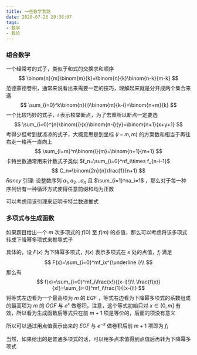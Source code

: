```yaml
---
title: 一些数学套路
date: 2020-07-26 20:38:07
tags:
- 数学
- 数论	
---
```


### 组合数学

一个经常考的式子，类似于和式的交换求和顺序
$$
\binom{n}{m}\binom{m}{k}=\binom{n}{k}\binom{n-k}{m-k}
$$
范德蒙德卷积，通常来说看出来需要一定的技巧，理解起来就是分开成两个集合来选
$$
\sum_{i=0}^k\binom{n}{i}\binom{m}{k-i}=\binom{n+m}{k}
$$
一个比较巧妙的式子，$i$ 表示枚举断点，为了去重所以断点一定要选
$$
\sum_{i=0}^{n}\binom{i}{x}\binom{n-i}{y}=\binom{n+1}{x+y+1}
$$
考得少但考到就凉凉的式子，大概意思是到坐标 $(i-m,m)$ 的方案数和相当于再往右走一格再一直向上
$$
\sum_{i=m}^n\binom{i}{m}=\binom{n+1}{m+1}
$$
卡特兰数通常用来计数式子类似 $f_n=\sum_{i=0}^nf_i\times f_{n-i-1}$
$$
C_n=\binom{2n}{n}\frac{1}{n+1}
$$
$Raney$ 引理: 设整数序列 $a_1,a_2\dots a_n$ 且 $\sum_{i=1}^na_i=1$ ，那么对于每一种序列恰有一种循环方式使得任意前缀和均为正数

可以考虑用该引理来证明卡特兰数递推式

### 多项式与生成函数

如果题目给出一个 $m$ 次多项式的 $f(0)$ 至 $f(m)$ 的点值，那么可以考虑将该多项式转成下降幂多项式来推导式子

具体的，设 $F(x)$ 为下降幂多项式，$f(x)$ 表示多项式在 $x$ 处的点值，$f_i$ 满足
$$
F(x)=\sum_{i=0}^mf_ix^{\underline i}\\
$$
那么有
$$
f(x)=\sum_{i=0}^mf_i\frac{x!}{(x-i)!}\\
\frac{f(x)}{x!}=\sum_{i=0}^mf_i\frac{1}{(x-i)!}
$$
将等式左边看为一个最高项为 $m$ 的 $EGF$ ，等式右边看为下降幂多项式的系数组成的最高项为 $m$ 的 $OGF$ 与 $e^x$ 做卷积，注意，这个等式初始只对 $x\in[0,m]$ 有效，所以看为生成函数后等式只在前 $m+1$ 项是等价的，后面的项没有意义

所以可以通过用点值表示出来的 $EGF$ 与 $e^{-x}$ 做卷积后前 $m+1$ 项即为 $f_i$

当然，如果给出的是普通多项式的话，可以用多点求值得到点值后再转为下降幂多项式

